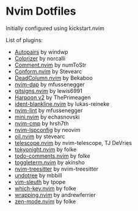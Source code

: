 # Nvim Dotfiles

Initially configured using kickstart.nvim

List of plugins:
- [Autopairs](https://github.com/windwp/nvim-autopairs) by windwp
- [Colorizer](https://github.com/norcalli/nvim-colorizer.lua) by norcalli
- [Comment.nvim](https://github.com/numToStr/Comment.nvim) by numToStr
- [Conform.nvim](https://github.com/stevearc/conform.nvim) by Stevearc
- [DeadColumn.nvim](https://github.com/Bekaboo/deadcolumn.nvim) by Bekaboo
- [nvim-dap](https://github.com/mfussenegger/nvim-dap) by mfussenegger
- [gitsigns.nvim](https://github.com/lewis6991/gitsigns.nvim) by lewis6991
- [Harpoon v2](https://github.com/ThePrimeagen/harpoon/tree/harpoon2) by ThePrimeagen
- [ident-blankline.nvim](https://github.com/lukas-reineke/indent-blankline.nvim) by lukas-reineke
- [nvim-lint](https://github.com/mfussenegger/nvim-lint) by mfussenegger
- [mini.nvim](https://github.com/echasnovski/mini.nvim) by echasnovski
- [nvim-cmp](https://github.com/hrsh7th/nvim-cmp) by hrsh7th
- [nvim-lspconfig](https://github.com/neovim/nvim-lspconfig) by neovim
- [oil.nvim](https://github.com/stevearc/oil.nvim) by stevearc
- [telescope.nvim](https://github.com/nvim-telescope/telescope.nvim) by nvim-telescope, TJ DeVries
- [tokyonight.nvim](https://github.com/folke/tokyonight.nvim/tree/main) by folke
- [todo-comments.nvim](https://github.com/folke/todo-comments.nvim) by folke
- [toggleterm.nvim](https://github.com/akinsho/toggleterm.nvim) by akinsho
- [nvim-treesitter](https://github.com/nvim-treesitter/nvim-treesitter) by nvim-treesitter
- [undotree](https://github.com/mbbill/undotree) by mbbill
- [vim-sleuth](https://github.com/tpope/vim-sleuth) by tpope
- [which-key.nvim](https://github.com/folke/which-key.nvim) by folke
- [wrapping.nvim](https://github.com/andrewferrier/wrapping.nvim) by andrewferrier
- [zen-mode.nvim](https://github.com/folke/zen-mode.nvim) by folke
